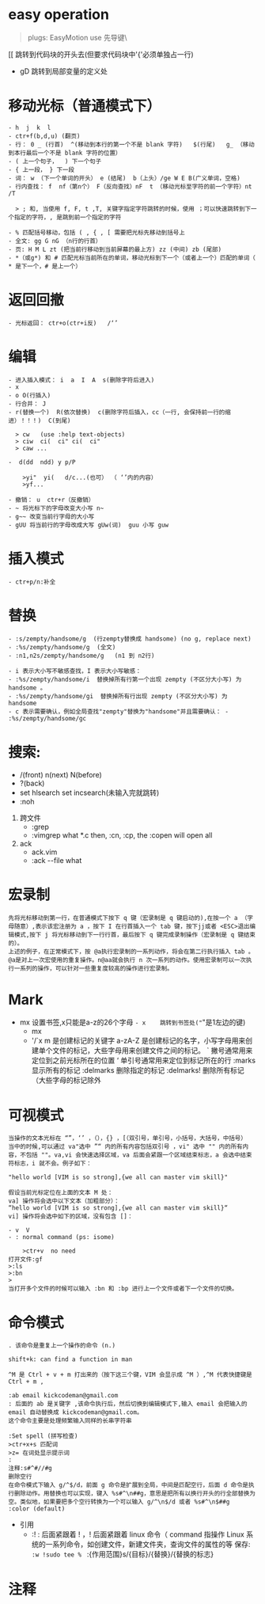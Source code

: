 # easy operation

> plugs: EasyMotion use 先导键\\

[[	跳转到代码块的开头去(但要求代码块中'{'必须单独占一行)
- gD	跳转到局部变量的定义处


# 移动光标（普通模式下）

    - h  j  k  l 
    - ctr+f(b,d,u) (翻页)
    - 行： 0 _ (行首)  ^(移动到本行的第一个不是 blank 字符)   $(行尾)   g_ （移动到本行最后一个不是 blank 字符的位置） 
    - ( 上一个句子，  ) 下一个句子
    - { 上一段， } 下一段 
    - 词： w （下一个单词的开头） e (结尾)  b（上头）/ge W E B(广义单词，空格)  
    - 行内查找： f  nf（第n个） F（反向查找）nF  t （移动光标至字符的前一个字符）nt /T
    
      > ; 和, 当使用 f, F, t ,T, 关键字指定字符跳转的时候，使用 ；可以快速跳转到下一个指定的字符，, 是跳到前一个指定的字符
    
    - % 匹配括号移动，包括 ( , { , [ 需要把光标先移动到括号上
    - 全文: gg G nG （n行的行首）
    - 页: H M L zt (把当前行移动到当前屏幕的最上方) zz (中间) zb (尾部)
    - *（或g*) 和 # 匹配光标当前所在的单词，移动光标到下一个（或者上一个）匹配的单词（ * 是下一个，# 是上一个）
 
 
# 返回回撤

    - 光标返回： ctr+o(ctr+i反)   /‘’

# 编辑

    - 进入插入模式： i  a  I  A  s(删除字符后进入)
    - x
    - o O(行插入)
    - 行合并： J
    - r(替换一个)  R(依次替换)  c(删除字符后插入，cc（一行, 会保持前一行的缩进）！！！)  C(到尾) 
    
      > cw   (use :help text-objects)
      > ciw  ci(  ci" ci(  ci" 
      > caw ...
    
    -  d(dd  ndd) y p/P
    
        >yi"  yi(   d/c...(也可） （ ‘’内的内容）
        >yf...
    
    - 撤销： u  ctr+r（反撤销）
    - ~ 将光标下的字母改变大小写 n~
    - g~~ 改变当前行字母的大小写
    - gUU 将当前行的字母改成大写 gUw(词)  guu 小写 guw

# 插入模式
    
    - ctr+p/n:补全

# 替换


    - :s/zempty/handsome/g  (行zempty替换成 handsome) (no g, replace next)
    - :%s/zempty/handsome/g  (全文)
    - :n1,n2s/zempty/handsome/g   (n1 到 n2行)

    - i 表示大小写不敏感查找，I 表示大小写敏感：
    - :%s/zempty/handsome/i  替换掉所有行第一个出现 zempty (不区分大小写) 为 handsome 。
    - :%s/zempty/handsome/gi  替换掉所有行出现 zempty (不区分大小写) 为 handsome 
    - c 表示需要确认，例如全局查找"zempty"替换为"handsome"并且需要确认： - :%s/zempty/handsome/gc

# 搜索: 

- /(front) n(next) N(before)
- ?(back)
- set hlsearch set incsearch(未输入完就跳转)
- :noh

1. 跨文件
    - :grep
    - :vimgrep what *.c then, :cn, :cp, the :copen will open all
2. ack 
    - ack.vim
    - :ack --file what



# 宏录制

    先将光标移动到第一行，在普通模式下按下 q 键（宏录制是 q 键启动的),在按一个 a （字母随意）,表示该宏注册为 a ，按下 I 在行首插入一个 tab 键，按下jj或者 <ESC>退出编辑模式,按下 j 将光标移动到下一行行首，最后按下 q 键完成录制操作（宏录制是 q 键结束的）。
    上述的例子，在正常模式下，按 @a执行宏录制的一系列动作，将会在第二行执行插入 tab 。
    @a是对上一次宏使用的重复操作。n@aa就会执行 n 次一系列的动作。使用宏录制可以一次执行一系列的操作，可以针对一些重复度较高的操作进行宏录制。

# Mark

- mx	设置书签,x只能是a-z的26个字母
`- x	跳转到书签处("`"是1左边的键)
    - mx
    - '/\`x
        m 是创建标记的关键字
    a-zA-Z 是创建标记的名字，小写字母用来创建单个文件的标记，大些字母用来创建文件之间的标记。
    \` 撇号通常用来定位到之前光标所在的位置
    ‘ 单引号通常用来定位到标记所在的行
    :marks 显示所有的标记
    :delmarks 删除指定的标记
    :delmarks! 删除所有标记（大些字母的标记除外

# 可视模式
        
    当操作的文本光标在 “”，‘’ ，（），{} ，[（双引号，单引号，小括号，大括号，中括号）
    当中的时候,可以通过 va"选中 ”“ 内的所有内容包括双引号 ，vi" 选中 "" 内的所有内容，不包括 ""。va,vi 会快速选择区域，va 后面会紧跟一个区域结束标志，a 会选中结束符标志，i 就不会。例子如下：
    
    "hello world [VIM is so strong],{we all can master vim skill}"
    
    假设当前光标定位在上面的文本 M 处：
    va] 操作将会选中以下文本（加粗部分）：
    “hello world [VIM is so strong],{we all can master vim skill}“
    vi] 操作将会选中如下的区域，没有包含 []：
    
    - v  V
    - : normal command (ps: isome)

    	>ctr+v  no need
    打开文件:gf 
    >:ls
    >:bn
    >
    当打开多个文件的时候可以输入 :bn 和 :bp 进行上一个文件或者下一个文件的切换。

# 命令模式
        
    . 该命令是重复上一个操作的命令 (n.)
    
    shift+k: can find a function in man
    
    ^M 是 Ctrl + v + m 打出来的（按下这三个键，VIM 会显示成 ^M ）,^M 代表快捷键是Ctrl + m ,
    
    :ab email kickcodeman@gmail.com
    : 后面的 ab 是关键字 ,该命令执行后，然后切换到编辑模式下,输入 email 会把输入的 email 自动替换成 kickcodeman@gmail.com。
    这个命令主要是处理频繁输入同样的长串字符串
    
    :Set spell (拼写检查)
    >ctr+x+s 匹配词
    >z= 在词处显示提示词
    :
    注释:s#^#//#g
    删除空行
    在命令模式下输入 g/^$/d，前面 g 命令是扩展到全局，中间是匹配空行，后面 d 命令是执行删除动作。用替换也可以实现，键入 %s#^\n##g，意思是把所有以换行开头的行全部替换为空。类似地，如果要把多个空行转换为一个可以输入 g/^\n$/d 或者 %s#^\n$##g
    :color (default)

- 引用
    - :!
    : 后面紧跟着 ! ，! 后面紧跟着 linux 命令（ command 指操作 Linux 系统的一系列命令，如创建文件，新建文件夹，查询文件的属性的等
    保存: `:w !sudo tee % ` 
    :{作用范围}s/{目标}/{替换}/{替换的标志}


# 注释

